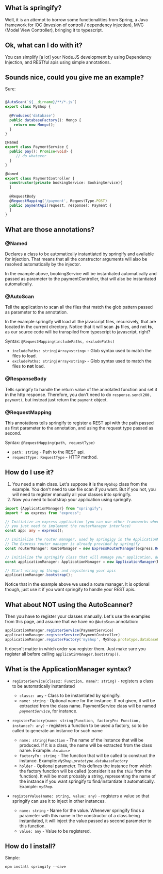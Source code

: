## What is springify?

Well, it is an attempt to borrow some functionalities from Spring, a Java framework for IOC (invesion of controll / dependency injection), MVC (Model View Controller), bringing it to typescript.
 
## Ok, what can I do with it?
 
You can simplify [a lot] your Node.JS development by using Dependency Injection, and RESTful apis using simple annotations.
 
## Sounds nice, could you give me an example?

Sure:

```typescript

@AutoScan(`${__dirname}/**/*.js`)
export class MyShop {
  
  @Produces('database')
  public databaseFactory(): Mongo {
    return new Mongo();
  }
}

@Named
export class PaymentService {
  public pay(): Promise<void> {
     // do whatever
  }
}

@Named
export class PaymentController {
  constructor(private bookingService: BookingService){
  }
  
  @RequestBody
  @RequestMapping('/payment', RequestType.POST)
  public paymentApi(request, response): Payment {
  }
}
```

## What are those annotations?

### @Named

Declares a class to be automatically instantiated by springify and available for injection.
That means that all the constructor arguments will also be resolved automatically by the injector.

In the example above, bookingService will be instantiated automatically and passed as parameter to the paymentController, that will also be instantiated automatically.

### @AutoScan

Tell the application to scan all the files that match the glob pattern passed as parameter to the annotation.

In the example springify will load all the javascript files, recursively, that are located in the current directory. Notice that it will scan **.js** files, and not **ts**, as our source code will be transpiled from typescript to javascript, right?

Syntax:
`@RequestMapping(includePaths, excludePaths)`
* `includePaths: string|Array<string>` - Glob syntax used to match the files to load.
* `excludePaths: string|Array<string>` - Glob syntax used to match the files to **not** load.

### @ResponseBody

Tells springify to handle the return value of the annotated function and set it in the http response. Therefore, you don't need to do `response.send(200, payment)`, but instead just return the `payment` object.

### @RequestMapping

This annotations tells springify to register a REST api with the path passed as first parameter to the annotation, and using the request type passed as second.

Syntax:
`@RequestMapping(path, requestType)`
* `path: string` - Path to the REST api.
* `requestType: RequestType` - HTTP method.
 
## How do I use it?

1. You need a main class. Let's suppose it is the `MyShop` class from the example. You don't need to use file scan if you want. But if you not, you will need to register manually all your classes into springify.
2. Now you need to bootstrap your application using springify.
```typescript
import {ApplicationManager} from "springify";
import * as express from "express";

// Initialize an express application (you can use other frameworks when you want, 
// you just need to implement the routerManager interface)
const app: any = express();

// Initialize the router manager, used by springigy in the ApplicationManager.
// The Express router manager is already provided by springify
const routerManager: RouteManager = new ExpressRouterManager(express.Router());

// Initialize the springify class that will manage your application, doing all the 'magic'
const applicationManager: ApplicationManager = new ApplicationManager(MyApp, routerManager);

// Start wiring up things and registering your apis
applicationManager.bootstrap();
```
Notice that in the example above we used a route manager. It is optional though, just use it if you want springify to handle your REST apis.

## What about NOT using the AutoScanner?
Then you have to register your classes manually. Let's use the examples from this page, and assume that we have no `@AutoScan` annotation:

```typescript
applicationManager.registerService(PaymentService)
applicationManager.registerService(PaymentController)
applicationManager.registerFactory('myShop', MyShop.prototype.databaseFactory)
```

It doesn't matter in which order you register them. Just make sure you register all before calling `applicatinManager.bootstrap()`.

## What is the ApplicationManager syntax?
 
* `registerService(classz: Function, name?: string)` - registers a class to be automatically instantiated
  * `classz: any` - Class to be instantiated by springify.
  * `name: string` - Optional name for the instance. If not given, it will be extracted from the class name. PaymentService class will be named *`paymentService`*, for instance.

* `registerFactory(name: string|Function, factoryFn: Function, instance?: any)` - registers a function to be used a factory, so to be called to generate an instance for such name
  * `name: string|Function` - The name of the instance that will be produced. If it is a class, the name will be extracted from the class name. Example: *`database`*
  * `factoryFn: string` - The function that will be called to construct the instance. Example: *`MyShop.prototype.databaseFactory`*
  * `holder` - Optional parameter. This defines the instance from which the factory function will be called (consider it as the *`this`* from the function). It will be most probably a string, representing the name of the instance if you want springify to find/instantiate it automatically. Example: *`myShop`*.

* `registerValue(name: string, value: any)` - registers a value so that springify can use it to inject in other instances.
  * `name: string` - Name for the value. Whenever springify finds a parameter with this name in the constructor of a class being instantiated, it will inject the value passed as second parameter to this function. 
  * `value: any` - Value to be registered.


## How do I install?

Simple:
```
npm install springify --save 
```


